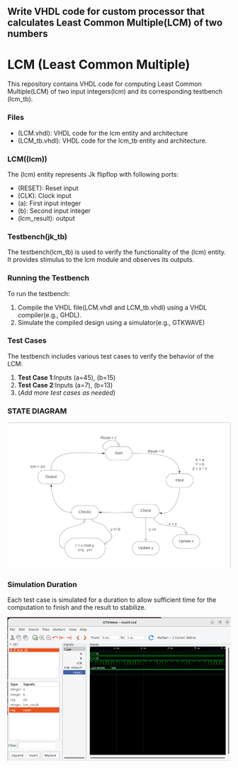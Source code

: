 ## Write VHDL code for custom processor that calculates Least Common Multiple(LCM) of two numbers

# **LCM (Least Common Multiple)**
This repository contains VHDL code for computing Least Common Multiple(LCM) of two input integers(lcm) and its corresponding testbench (lcm_tb).

### Files
 - (LCM.vhdl): VHDL code for the lcm entity and architecture
 - (LCM_tb.vhdl): VHDL code for the lcm_tb entity and architecture.

### LCM((lcm))
The (lcm) entity represents Jk flipflop with following ports: 
 - (RESET): Reset input
 - (CLK): Clock input
 - (a): First input integer
 - (b): Second input integer
 - (lcm_result): output

### Testbench(jk_tb)
The testbench(lcm_tb) is used to verify the functionality of the (lcm) entity. It provides stimulus to the lcm module and observes its outputs.

### Running the Testbench
To run the testbench: 

 1. Compile the VHDL file(LCM.vhdl and LCM_tb.vhdl) using a VHDL compiler(e.g., GHDL).
 2. Simulate the compiled design using a simulator(e.g., GTKWAVE)

### Test Cases
The testbench includes various test cases to verify the behavior of the LCM: 
 1. **Test Case 1**:Inputs (a=45), (b=15)
 2. **Test Case 2**:Inputs (a=7), (b=13)
 3. (*Add more test cases as needed*)

### STATE DIAGRAM
 ![state diagram of lcm](/vhdl3/statediagram.png)
 
### Simulation Duration
 Each test case is simulated for a duration to allow  sufficient time for the computation to finish and the result to stabilize.

 ![Simulation of LCM](/vhdl3/Image_LCM.png)
